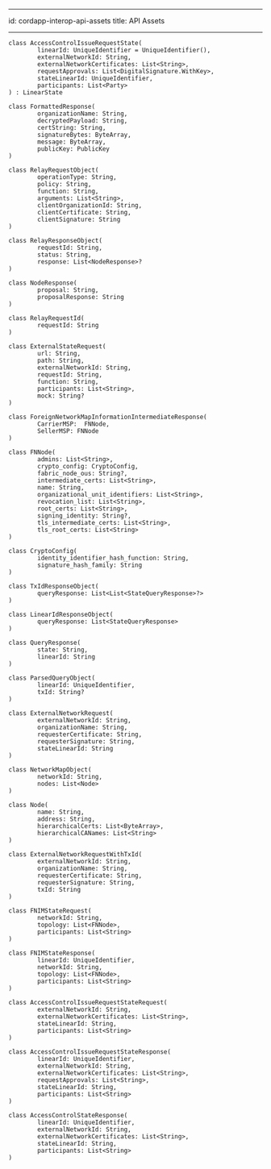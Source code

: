 <!--
 Copyright IBM Corp. All Rights Reserved.

 SPDX-License-Identifier: CC-BY-4.0
 -->
---
id: cordapp-interop-api-assets
title: API Assets

---


    class AccessControlIssueRequestState(
            linearId: UniqueIdentifier = UniqueIdentifier(),
            externalNetworkId: String,
            externalNetworkCertificates: List<String>,
            requestApprovals: List<DigitalSignature.WithKey>,
            stateLinearId: UniqueIdentifier,
            participants: List<Party>
    ) : LinearState

    class FormattedResponse(
            organizationName: String,
            decryptedPayload: String,
            certString: String,
            signatureBytes: ByteArray,
            message: ByteArray,
            publicKey: PublicKey
    )

    class RelayRequestObject(
            operationType: String,
            policy: String,
            function: String,
            arguments: List<String>,
            clientOrganizationId: String,
            clientCertificate: String,
            clientSignature: String
    )

    class RelayResponseObject(
            requestId: String,
            status: String,
            response: List<NodeResponse>?
    )

    class NodeResponse(
            proposal: String,
            proposalResponse: String
    )

    class RelayRequestId(
            requestId: String
    )

    class ExternalStateRequest(
            url: String,
            path: String,
            externalNetworkId: String,
            requestId: String,
            function: String,
            participants: List<String>,
            mock: String?
    )

    class ForeignNetworkMapInformationIntermediateResponse(
            CarrierMSP:  FNNode,
            SellerMSP: FNNode
    )

    class FNNode(
            admins: List<String>,
            crypto_config: CryptoConfig,
            fabric_node_ous: String?,
            intermediate_certs: List<String>,
            name: String,
            organizational_unit_identifiers: List<String>,
            revocation_list: List<String>,
            root_certs: List<String>,
            signing_identity: String?,
            tls_intermediate_certs: List<String>,
            tls_root_certs: List<String>
    )

    class CryptoConfig(
            identity_identifier_hash_function: String,
            signature_hash_family: String
    )

    class TxIdResponseObject(
            queryResponse: List<List<StateQueryResponse>?>
    )

    class LinearIdResponseObject(
            queryResponse: List<StateQueryResponse>
    )

    class QueryResponse(
            state: String,
            linearId: String
    )

    class ParsedQueryObject(
            linearId: UniqueIdentifier,
            txId: String?
    )

    class ExternalNetworkRequest(
            externalNetworkId: String,
            organizationName: String,
            requesterCertificate: String,
            requesterSignature: String,
            stateLinearId: String
    )

    class NetworkMapObject(
            networkId: String,
            nodes: List<Node>
    )

    class Node(
            name: String,
            address: String,
            hierarchicalCerts: List<ByteArray>,
            hierarchicalCANames: List<String>
    )

    class ExternalNetworkRequestWithTxId(
            externalNetworkId: String,
            organizationName: String,
            requesterCertificate: String,
            requesterSignature: String,
            txId: String
    )

    class FNIMStateRequest(
            networkId: String,
            topology: List<FNNode>,
            participants: List<String>
    )

    class FNIMStateResponse(
            linearId: UniqueIdentifier,
            networkId: String,
            topology: List<FNNode>,
            participants: List<String>
    )

    class AccessControlIssueRequestStateRequest(
            externalNetworkId: String,
            externalNetworkCertificates: List<String>,
            stateLinearId: String,
            participants: List<String>
    )

    class AccessControlIssueRequestStateResponse(
            linearId: UniqueIdentifier,
            externalNetworkId: String,
            externalNetworkCertificates: List<String>,
            requestApprovals: List<String>,
            stateLinearId: String,
            participants: List<String>
    )

    class AccessControlStateResponse(
            linearId: UniqueIdentifier,
            externalNetworkId: String,
            externalNetworkCertificates: List<String>,
            stateLinearId: String,
            participants: List<String>
    )